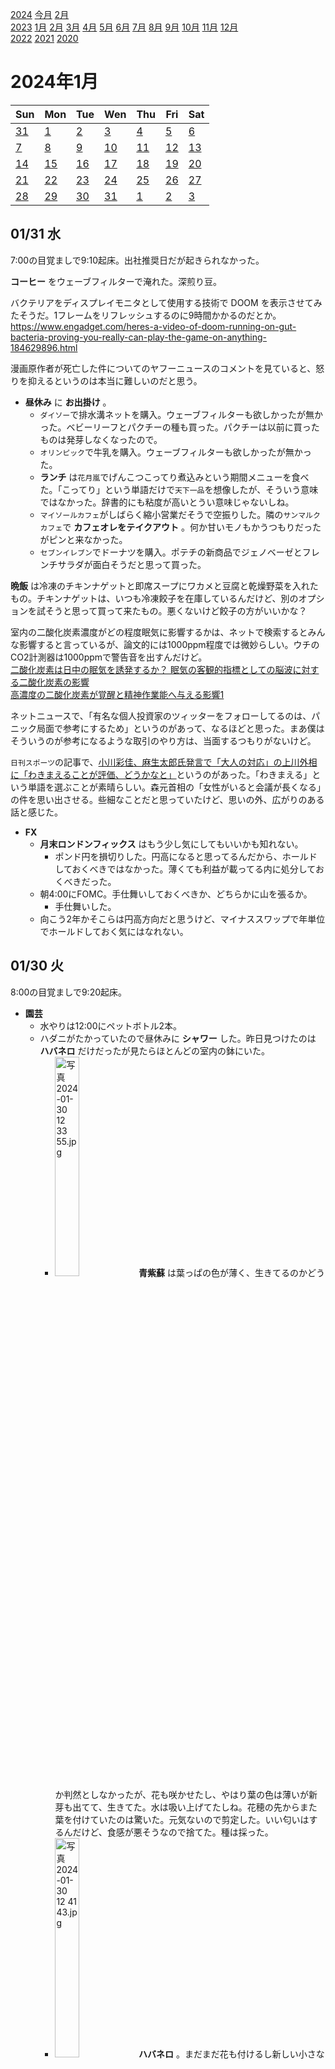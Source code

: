 [2024](README.md#2024) [今月](2024-01.md) [2月](2024-02.md)  
[2023](README.md#2023) [1月](2023-01.md) [2月](2023-02.md) [3月](2023-03.md) [4月](2023-04.md) [5月](2023-05.md) [6月](2023-06.md) [7月](2023-07.md) [8月](2023-08.md) [9月](2023-09.md) [10月](2023-10.md) [11月](2023-11.md) [12月](2023-12.md)  
[2022](README.md#2022) [2021](README.md#2021) [2020](README.md#2020)  

2024年1月
=========

|Sun|Mon|Tue|Wen|Thu|Fri|Sat|
|---|---|---|---|---|---|---|
|[31](2023-12.md#1231-日)|[1](#0101-月)|[2](#0102-火)|[3](#0103-水)|[4](#0104-木)|[5](#0105-金)|[6](#0106-土)|
|[7](#0107-日)|[8](#0108-月)|[9](#0109-火)|[10](#0110-水)|[11](#0111-木)|[12](#0112-金)|[13](#0113-土)|
|[14](#0114-日)|[15](#0115-月)|[16](#0116-火)|[17](#0117-水)|[18](#0118-木)|[19](#0119-金)|[20](#0120-土)|
|[21](#0121-日)|[22](#0122-月)|[23](#0123-火)|[24](#0124-水)|[25](#0125-木)|[26](#0126-金)|[27](#0127-土)|
|[28](#0128-日)|[29](#0129-月)|[30](#0130-火)|[31](#0131-水)|[1](2024-02.md#0201-木)|[2](2024-02.md#0202-金)|[3](2024-02.md#0203-土)|

01/31 水
--------

7:00の目覚ましで9:10起床。出社推奨日だが起きられなかった。

__コーヒー__ をウェーブフィルターで淹れた。深煎り豆。

バクテリアをディスプレイモニタとして使用する技術で DOOM を表示させてみたそうだ。1フレームをリフレッシュするのに9時間かかるのだとか。  
https://www.engadget.com/heres-a-video-of-doom-running-on-gut-bacteria-proving-you-really-can-play-the-game-on-anything-184629896.html

漫画原作者が死亡した件についてのヤフーニュースのコメントを見ていると、怒りを抑えるというのは本当に難しいのだと思う。

- __昼休み__ に __お出掛け__ 。
  - `ダイソー`で排水溝ネットを購入。ウェーブフィルターも欲しかったが無かった。ベビーリーフとパクチーの種も買った。パクチーは以前に買ったものは発芽しなくなったので。
  - `オリンピック`で牛乳を購入。ウェーブフィルターも欲しかったが無かった。
  - __ランチ__ は`花月嵐`でげんこつこってり煮込みという期間メニューを食べた。「こってり」という単語だけで`天下一品`を想像したが、そういう意味ではなかった。辞書的にも粘度が高いとうい意味じゃないしね。
  - `マイソールカフェ`がしばらく縮小営業だそうで空振りした。隣の`サンマルクカフェ`で __カフェオレをテイクアウト__ 。何か甘いモノもかうつもりだったがピンと来なかった。
  - `セブンイレブン`でドーナツを購入。ポテチの新商品でジェノベーゼとフレンチサラダが面白そうだと思って買った。

__晩飯__ は冷凍のチキンナゲットと即席スープにワカメと豆腐と乾燥野菜を入れたもの。チキンナゲットは、いつも冷凍餃子を在庫しているんだけど、別のオプションを試そうと思って買って来たもの。悪くないけど餃子の方がいいかな？

室内の二酸化炭素濃度がどの程度眠気に影響するかは、ネットで検索するとみんな影響すると言っているが、論文的には1000ppm程度では微妙らしい。ウチのCO2計測器は1000ppmで警告音を出すんだけど。  
[二酸化炭素は日中の眠気を誘発するか？ 眠気の客観的指標としての脳波に対する二酸化炭素の影響](https://www.tohoku.ac.jp/japanese/2022/06/press20220615-01-co2.html)  
[高濃度の二酸化炭素が覚醒と精神作業能へ与える影響1](https://www.jstage.jst.go.jp/article/jje/58/2/58_76/_pdf)  

ネットニュースで、「有名な個人投資家のツィッターをフォローしてるのは、パニック局面で参考にするため」というのがあって、なるほどと思った。まあ僕はそういうのが参考になるような取引のやり方は、当面するつもりがないけど。

`日刊スポーツ`の記事で、[小川彩佳、麻生太郎氏発言で「大人の対応」の上川外相に「わきまえることが評価、どうかなと」](https://www.nikkansports.com/entertainment/news/202401310000200.html)というのがあった。「わきまえる」という単語を選ぶことが素晴らしい。森元首相の「女性がいると会議が長くなる」の件を思い出させる。些細なことだと思っていたけど、思いの外、広がりのある話と感じた。

- __FX__
  - __月末ロンドンフィックス__ はもう少し気にしてもいいかも知れない。
    - ポンド円を損切りした。円高になると思ってるんだから、ホールドしておくべきではなかった。薄くても利益が載ってる内に処分しておくべきだった。
  - 朝4:00にFOMC。手仕舞いしておくべきか、どちらかに山を張るか。
    - 手仕舞いした。
  - 向こう2年かそこらは円高方向だと思うけど、マイナススワップで年単位でホールドしておく気にはなれない。

01/30 火
--------

8:00の目覚ましで9:20起床。

- __園芸__
  - 水やりは12:00にペットボトル2本。
  - ハダニがたかっていたので昼休みに __シャワー__ した。昨日見つけたのは __ハバネロ__ だけだったが見たらほとんどの室内の鉢にいた。
    - <img src='images/%E5%86%99%E7%9C%9F%202024%2D01%2D30%2012%2033%2055.jpg' alt='写真 2024-01-30 12 33 55.jpg' width='30%'> __青紫蘇__ は葉っぱの色が薄く、生きてるのかどうか判然としなかったが、花も咲かせたし、やはり葉の色は薄いが新芽も出てて、生きてた。水は吸い上げてたしね。花穂の先からまた葉を付けていたのは驚いた。元気ないので剪定した。いい匂いはするんだけど、食感が悪そうなので捨てた。種は採った。
    - <img src='images/%E5%86%99%E7%9C%9F%202024%2D01%2D30%2012%2041%2043.jpg' alt='写真 2024-01-30 12 41 43.jpg' width='30%'> __ハバネロ__ 。まだまだ花も付けるし新しい小さな青い実を付けている。実が赤くならない。明るいオレンジくらい。
    - <img src='images/%E5%86%99%E7%9C%9F%202024%2D01%2D30%2012%2047%2047.jpg' alt='写真 2024-01-30 12 47 47.jpg' width='30%'> __挿し芽__ を水耕栽培してる __タイバジル__ 。剪定してハーブティーに。
    - <img src='images/%E5%86%99%E7%9C%9F%202024%2D01%2D30%2012%2049%2044.jpg' alt='写真 2024-01-30 12 49 44.jpg' width='30%'> <img src='images/%E5%86%99%E7%9C%9F%202024%2D01%2D30%2012%2052%2036.jpg' alt='写真 2024-01-30 12 52 36.jpg' width='30%'> 種からパーライトで水耕栽培してる __ホーリーバジル__ 。剪定したものは乾燥する。
    - <img src='images/%E5%86%99%E7%9C%9F%202024%2D01%2D30%2012%2055%2029.jpg' alt='写真 2024-01-30 12 55 29.jpg' width='30%'> 鉢植えの方の __タイバジル__ はもう少し待ってから収穫する。というか、どんどん炒め物やサラダに使うべきだ。
  - 大根の頭を水に漬けたのは腐った。根に蓄えた栄養を葉っぱにして食べる程度しか出来ないようだ。液体肥料を吸い上げて、養分を必要な栄養素に変換することは、頭の先だけでは出来ないのかも知れない。

__コーヒー__ をマキネッタでロングブラックにして、2015年が賞味期限のスキムミルクを入れた。

毛布を洗濯。

__ランチ__ はキャベツの微塵切りとタイバジルにレモンチリソースを掛けたもの。

__コーヒー__ をプレスで淹れた。

__間食__ に即席オニオンスープにサラダチキンと乾燥野菜と卵を入れてレンチンしたもの。

__東中野__ で知り合いの誕生会。

移動中に[3本指だし手袋](https://www.amazon.co.jp/gp/product/B01N6B2G9Y/)をしながらスマホを操作してみたが、暖かいとまでは言えないが、それなりの効果はあった。

__夜食__ に即席スープにワカメと乾燥野菜を入れたもの。

01/29 月
--------

9:00の目覚ましで9:40起床。

- __園芸__
  - 水やりは14:00にペットボトル2本。
  - <img src='images/%E5%86%99%E7%9C%9F%202024%2D01%2D29%2014%2047%2009.jpg' alt='梅、白加賀の花' width='30%'> __梅__ の __白加賀__ の最初の花が咲いた。受粉の都合では3種類同時に咲いて欲しいんだけど、つぼみの膨らみ具合はバラバラ。
  - __ハバネロ__ にハダニがたかっているのを見つけたが、今日は時間が無い。

__コーヒー__ をマキネッタでロングブラックにしたが薄め過ぎた。

__ランチ__ は即席みそ汁に乾燥こんにゃく麺と乾燥ワカメと、Amazonで買った乾燥野菜。野菜はコーンが多めだった。次は他のを試すか、乾燥キャベツを試すか。乾燥シイタケや乾燥キクラゲも選択肢にある。

乾燥メカブというのも見つけた。500gで3220円。乾燥もずくは1gで50円くらい。高い。戻すと相当増えるのかな？刻み昆布が1gで5円くらい。数分で戻るなら面白そう。

自宅PCのメモリを増設した。最大で8GB x4挿せるところ、元々4GB x4挿さっていた。片方のペアを交換して、合計24GBになった。クロックの高い方を残すつもりだったけど、CLが13だったので新しい11の方を残した。いつか32GBにする時が来たらCL9で統一されて速くなる。まあ、その前にマザーボードを変更する気になるかも知れないけど。

`松屋`の通販で29日に割引イベントしてるのを知った。送料込みで1食200円を切るなら在庫を置いておいてもいいと思って注文した。

- 移動中に`Duolingo`したいけど、スマホを操作する手が寒い。指の出た手袋が欲しくて物色していて、500円以内の軍手があったので試しに2種類注文してみた。
  - ノースフェイスにもあるので、試着してみたい。気に入ったら買いたい。
  - 指先を開閉できるものもあるが、1000円以上するのは他がダメだとなってから試したい。

[1949年の第1期国語審議会に「これからの敬語(建議)」という文章](https://www.bunka.go.jp/kokugo_nihongo/sisaku/joho/joho/kakuki/01/tosin06/03.html)がある。そこに、慣用として定着している「お」と「ご」はそのままで良い、となっている。以下が例示されているのだが、半分くらいは、言われて見れば、という感じで、意識していなかった。
> おはよう　　おかず　　おたまじゃくし  
> ごはん　　　ごらん　　ごくろうさま  
> おいでになる（すべて「お――になる」の型）  
> ごらんになる（すべて「ご――になる」の型）  

__歌舞伎町__ の`鶏美庵`で __会食__ 。知り合いの働いている店に、シフトを聞いて予約したが、腰を悪くしたそうでいなかった。

`どないや`で差し入れを買って近所に寄って帰宅。

帰りに`セブンイレブン`のカウンターフーズを買って食べてしまう。

01/28 日
--------

飲み過ぎで頭が痛い。起床も遅く、`CUPHEAD`を遊べなかった。

水やりは16:00にペットボトル1本。

何でイヤホンが無くなるの？僕どこに置いてるの？

__間食__ に、即席みそ汁を摂取。Amazonで買ったものは、すでにある在庫を消費してから。

__お出掛け__ 。 __東中野__ で2軒と近所で1軒。ワインバーでおでんを食べるつもりだったが日曜定休だった。早く帰りたいと思っていたが、結局深酒した。今日は晩飯を抜こうかと思っていたが、遅い時間になったら腹が減って唐揚げなどを食べた。

注文したメモリが届いていた。接続は明日。

01/27 土
--------

寝ている間にSMSが来てて、NTTから電話料金についてお話ししたいことがある、って。勧誘だろうと思ったが、もっと悪いかも知れない。掛けろという宛先の番号と、SMSの発信元も違う。詐欺電話を相手の料金で掛けようとはいい根性してる。

__コーヒー__ をマキネッタでロングブラックにした。浅煎りの方を試してみて、悪くない。この豆はプレスの方が美味しいと感じるけど、もっと別の豆でも試してみたい。

PCのメモリが足りない。Firefoxが使い過ぎなんだけど、僕はタブをブックマークのように使うので仕方ない。Chromeは使ってないタブのメモリを開放するようになって偉い。今のPCのメモリが16GBのところ、Firefoxだけで10GB使う。[以前に増設して](2022-11.md#1101-extend-pc-main-memory)スロットが4本とも埋まっている。あの時16GB増設して24GBにしておくんだった。このPCには32GBまでしか積めない。16GB 2本は高いから、8GB 2本ずつ交換。

 ということで[8GB 2本で16GBの商品](https://www.amazon.co.jp/dp/B096FMQ2L2/)をポチった。2700円は凄いな。似たような商品の中から、クロックレイテンシが9の物を選んだ。11が多い。ユーザー評価も十分に多くて高い。一気に4本買ってもいいかも知れないけど、一旦半分だけ。最初から積んでた方はオーバークロック品だったので、安ければソチラに合わせたいところだったけど、安い方で十分。

`CUPHEAD`で遊んだ。多分あと1/4程度。

味噌汁が郵便受けに入っていた。

- __お出掛け__
  - 電車で __下北沢__ へ。新宿乗り換えで小田急線。
    - 暖かければ歩くんだけど。
  - 知り合いの居酒屋イベントで一杯。
  - 折角下北沢へ来たのでと思って`マジックスパイス`に行ったら、店舗移転中でお休み。明日1/28再開だって。
  - `Tap&Growler`でクラフトビールを一杯。次にどこへ行くか考える時間のため。
  - ワインとスパイス料理のお店`ホーキ星`でワインとチキンカレー。玉ねぎたっぷりだけどクローブが良く効いた、スパイスのパンチのあるカレー。
  - 総武線で __東中野__ へ行くつもりが、たまたま来てた山手線に間違えて乗ってしまって __高田馬場__ へ。
  - `漁〆`でつけ麺を注文したが食べきれなかった。
  - 帰りに東中野へ寄りたかったがタクシーで近所に帰って一杯やって帰宅。

01/26 金
--------

8:00の目覚ましで9:40起床。夜中の仮眠があっても起きれないよね。

- __園芸__
  - 水やりは16:00にペットボトル1本。
  - __白加賀__ だけ花が咲きそう。受粉の関係で3本一斉に咲いて欲しいんだけど。

__コーヒー__ をプレスで淹れた。

リモート出社。

__ランチ__ はモヤシの作り置きと、その作り置きの残りの汁に`サトウのごはん`と卵を入れたもの。モヤシのカレー味が僕にしてはかなり美味しく出来たので。

__コーヒー__ をマキネッタでロングブラックに。豆は`ITSUKI`のケニヤ深煎り。結構いい。浅煎りロングブラックもその内に試そう。

__晩飯__ はカップ麺と冷凍ハンバーグ。カップヌードル酸辣湯はゴマ油の香りが素晴らしいが全体的に物足りないので酢と胡椒と唐辛子を足したら美味しくなった。

注文した即席スープと乾燥ワカメと乾燥野菜が届いた。味噌汁は明日。

`CUPHEAD`を6時間遊んだ。あまり楽しいと感じない難しさだが、見た目が面白くて次のステージや敵を見たくなる。

__夜食__ に、今日届いた即席スープをかき玉にしたもの。

__夜食__ 第2段に、お好み焼きと、即席スープにワカメと乾燥こんにゃく麺を入れたもの。このスープは元々あった在庫。

01/25 木
--------

8:00の目覚ましで9:40起床。

水やりは14:00にペットボトル1本。

リモート出社。

- __ランチ__ はサラダチキンと溶き卵をレンチンしたものと、即席みそ汁に __乾燥汁の実__ を入れたもの。乾燥汁の実はこないだ`キッチンコート`で買って来た。ありそうでないと思っていたが、ようやく見つけた。他の店でも見つけてないだけだろうか？

乾燥汁の実が思いの外良かったので、Amazonで探してみると1gで5円を切るくらいからあって結構安い。ついでに即席スープも探してみると、1食
10円辺りからあって驚いた。

- Amazonで見かけた乾物。巨大なパックでの最安値。
  |キャベツ|ワカメ|シイタケ|きくらげ|切り干し大根|ミックスキノコ|
  |---|---|---|---|---|---|
  |2円|3円|3円|4円|4円|15円|

即席みそ汁と即席スープと乾燥ワカメと乾燥ミックス野菜をAmazonで注文した。

緑豆春雨も通販で安く買えないかと探してみたが、送料で割高になりそうだ。

__晩飯__ は韓国の袋の激辛インスタント焼きそば。賞味期限が2022年10月。油が悪くなった匂いがする。ストックを買うのは良くないな。十分に辛いけど、過去の記憶程ではない。辛さに強くなったか、過去の記憶が大袈裟になったか。

- 買うかどうかは別として、電子レンジを物色した。オーブンが付いていれば安くてもいいかな。スチームは手入れが面倒で結局使わないかも知れない。
  - 加熱水蒸気調理は何に向いているんだろう？水蒸気は空気よりも熱伝導がいいし、気化熱の逆で100°C以下の物体に水蒸気が触れて水に戻る時に発熱するのだそうで、表面温度を高速に上げることが出来るらしい。ステーキやハンバーグの表面をいい色にしたいときに使えたりすると便利なんだけど、何°Cくらいなんだろうか。
    - [表面を高温にして色付かせるような調理は期待していいらしい](https://kakakumag.com/seikatsu-kaden/?id=14320)。オーブンだと予熱時間が大変だから、簡単に色付くなら素晴らしい。
    - 加熱水蒸気ならでは、というワケではないが、[ビストロには、底面に電磁波を吸収して発熱する天板が付属するそうで、電子レンジで鉄板料理のような調理ができる](https://esse-online.jp/articles/-/20418)そうだ。別の話として面白い。
  - [低温蒸しという機能での調理を見つけた](https://kaden.watch.impress.co.jp/docs/column_review/kaden/1067512.html)。湯気を介してなら、そこそこ熱伝導もいいかも知れない。真空調理機でのお湯での調理と、トータルでどっちが楽だろうか。袋に入れる必要はないんだけど、手入れは真空調理機かな。

- 電子レンジを掃除。
  - 電子レンジにクリーントレーというゴミ受けが付いていることを覚えていなかった。掃除したが、結構汚れていた。
  - ついでに、スチーム機能を使った庫内掃除メニューも初めて使ってみた。重曹を溶いた水を、油汚れに効くし、焦げのこびりつきもあるので使った。
    - 重曹が乾いて固まった 💦

もつ焼きの「ガツ」は`ガッツだぜ！`の"guts"らしい。英語でも、肝っ玉というようなニュアンスから、臓物と性根を両方表すようだ。

フランスとイタリアには、正しい言語を定めるための機関があって、「アカデミーフランセーズ」「アカデミアデッラクルスカ」というらしい。

__夜食__ に、キャベツを湯通ししたものと感想こんにゃくにココイチの鯖カレーの缶詰を掛けたものを食べた。

早く寝た。朝4時かそこらまでは寝ていたかったが2時前にそれ以上眠れなくなった。で、5:00に寝た。

01/24 水
--------

目覚まし無しで4:00に起床。昨日は23:00に就寝した。遅い食事とアルコール入りのミントシロップで眠くなった。早い時間の眠気は貴重だ。まだ胃にモノが入っている感じがある。

水やりはサボった。

__FX__ 起きたら[01/19に狼狽売りしてドテンロングした価格](#0119-fx-losscut)まで戻っていた。NY閉場前の利益確定売り？が始まったようなので一旦ロングを決済。閉場直前に買い戻す。

__コーヒー__ をプレスで淹れた。今日から`ITSUKI`のエチオピアコチャレ浅煎り。

早く起きて昼まで空腹が耐えられなさそうだと思ってミックスナッツを買った。500kcalもあるのか。

__ランチ__ は社食。

職場の1Fの`ブルートーカイ`で __コーヒーをテイクアウト__ 。

電車で帰宅。もうすぐ閉店の`びあマ神田`に寄って、帰りに高田馬場で買い物して家まで歩こうと思ってたけど、寒過ぎてやめた。

01/23 火
--------

9:00の目覚ましで9:30起床。

コーヒー豆を切らしていたのを忘れていた。__チャイ__ を淹れた。

リモート出社。

貸与PCに繋いで使っているワイヤレスイヤホンの左耳の充電が切れがち。接触が悪い？

- __昼休み__ に __お出掛け__
  - __ランチ__ は __東中野__ の`アッサンブラージュノム`でアフォガードフレンチトーストロール。
  - `キッチンコート`で食材購入。`早川亭`でコーヒー豆を買いたかったが休みなのを忘れてて、別のお店に近い方のスーパーへ。
  - `ITSUKI`でコーヒー豆を購入してスパイスコーヒーをテイクアウト。

__FX__ 日銀会合では金利見通しの引き下げがあった。インフレ率が予想より低いという、緩和解除が遅くなる可能性のある発表。これを受けてチャートは上下したがかなり狭い範囲。その後、インフレ基調が確認できたという表現によると思うけど、1円程度円高に振れ、結局戻ってきた。そこそこ下がったところでロングを1枚仕込んで、お小遣い程度になった。まあ、いい感じに決済できるかはこれから。それに[こないだ7万円程度やられた](#0119-fx-losscut)。

iPad Pro で使用していた Lightning ケーブルが断線した。他のケーブルだと充電速度が遅いようだが、また買いに行くのも億劫に思う。まあまあ前から、iPad Proのバッテリーが弱っている。多分そのせいもあるんだと思うけど、充電器に繋ぎっぱなしで使っているのに、__残量70%程度のところからいきなりバッテリー切れで落ちる__。そしてすぐ元の残量で復活する。__バッテリー交換に出すと18800円__ だそうだ。その前にケーブルと充電器の新調を試すことが出来るけど。

昼に買ったモヤシをカレー味の作り置きに。少しスパイスが焦げたが美味しく出来た方。

__晩飯__ は 昼に買ったおつとめ品だった __菜の花__ を茹でてカラシ醤油を掛けたものと、冷凍餃子とサラダチキンと煮卵。

炭酸で割って、 __ミントシロップ__ を飲み切った。砂糖漬けの葉っぱが普通に食べられるようになっていて美味しかった。

01/22 月
--------

9:00の目覚ましで9:30起床。

水やりは14:00にペットボトル1本。

リモート出社。

__コーヒー__ をマキネッタでキャラメルカフェオレに。

__コーヒー__ プレスで淹れた。豆が奇麗に無くなった。

ランチは抜いた。

__ノゲシ__ のピクルスを食べてみたが、茎は硬くて食べられない。別に美味しくもない。まだ踏ん切りが付かないが、いつか捨てることになるだろう。

`びあマ神田`が閉店だって。大量のボトルがあって素晴らしいお店だったのに。  
https://www.instagram.com/p/C2OujuBJREf/

__晩飯__ は __東中野__ の`油そば 油山`のタイ屋台風油そば。多分ナンプラーを使ってあるんだろうけど、良く分からなかった。

2軒寄って帰宅。

iOSの`スイカゲーム`を購入して遊んでみた。なるほど、もう一回やりたくなる。

01/21 日
--------

水やりは17:00にペットボトル1本。

少し前まで17:00には土の色が見えずに水やりを諦めるくらいに暗かったが、もう大丈夫になった。

Apple Watch では12°Cと出ているがかなり寒い。

__カラメル__ を作った。

__コーヒー__ をマキネッタでキャラメルカフェオレに。

ウクライナチャリティに入っていた`Pawnbarian`を遊んだ。`Slay the Spire`リスペクトだけど、戦略やデッキビルドの幅が多くなく、覚えることは少ない。ローグライクを自称していて、強化の獲得がランダム。強化とデッキの引きでイイ感じにハマると爽快だが、じり貧になることが多い。面白いんだけど、もっと頑張るかというと？

飲みに出て、帰ってきて色々食べてしまう。ポテチを半分残せたのは良かったけど、わさビーフだからのような気がする。

01/20 土
--------

水やりは15:00にペットボトル1本。

- __ピーマン__ を種から育てていると思ったら __ノゲシ__ だったそれは食べられるらしいというので料理した。
  - 蕾と茎はピクルスに。
    - ピクルス液に
  - 葉っぱはツナ缶と野菜炒めにしてスクランブルエッグを乗せた。

ピクルス液を検索すると、お酢が多めのものも水が多めのものもある。酸味や香りが飛ばないように、沸騰してから酢を入れるとしたレシピがあるが、では何のために加熱するんだろう。熱い液を漬かるものに掛けて、表面を殺菌したり、細胞壁を壊して液を浸み込みやすくしたり、という意味じゃないの？砂糖や塩を溶かしやすくするだけ？

ピクルス液とピックル液は別物。英語では一緒だけど。

__コーヒー__ をマキネッタでカフェオレに。

__ランチ__ はノゲシの炒め物。

__晩飯__ はレタスとフェンピー。フェンピーは茹で時間を計らなかったら固過ぎた。モヤシを煮た汁がいい感じに中華風だったので残りを使おうと思っていたんだけど床にこぼしてしまった。

`Pikuniku`を遊んだ。4時間。アクションパズルだと思ってたが、思ってたのと違った。子供向けのアクションアドベンチャー？

01/19 金
--------

頭痛と微熱でお休みを頂いた。

水やりは16:00にペットボトル1本。

<a id="0119-fx-losscut"></a>__FX__ 踏み上げられていたドル円ショートを損切りすると下げ始める。

- __晩飯__ は作り置きのモヤシと、カップ麺と冷凍餃子と卵とレタス、カップ麺の残り汁に感想こんにゃく麺とレタスを入れたもの。
  - 去年の5月が賞味期限のカップヌードルの麺を揚げた油が酸敗してた。トムヤムクン味が好きでストックしてあって、いつでもあって欲しいから後回しにしていたが、本末転倒だ。
  - こんにゃく麺は戻し時間を短めにしてみたら歯応えがあって、これもいいかも知れない。

`ドラゴンズドグマ`をだらだらと。

01/18 木
--------

8:00の目覚ましで9:30起床。そんなに遅くなかったつもりだが、かなり眠い。気持ちの良い二度寝。簡単に不眠になるせいか、眠気を貴重なものだと思ってしまう。

リモート出社。

__ランチ__ はレタスと袋キャベツと鯖カレーの缶詰。

建物の改修で断水。こういう時のために水を在庫しておくべきだな。

アジャイルのチームの色々な尺度を計測するツール？  
https://subscriptions.columinity.com/

__晩飯__ は袋キャベツにチリレモンソースと冷凍ハンバーグ。

`ドラゴンズドグマ`は火力不足を感じなくなってきた。

01/17 水
--------

目覚ましを掛け忘れたが9:30起床。

- __園芸__
  - 水やりは15:00にペットボトル2本。
  - __ノゲシ__ の花が1日で綿毛になった。散らかると掃除が面倒なので後で摘もうと思っていたが、水やりにベランダに出た時に引っ掛けて散らしてしまった。
  - __梅__ をフラワースタンドから降ろしたけど、葉っぱが落ちてるんだから日照は関係無かった。まあ、床に下しておくと通行の邪魔なので上げ下げはするんだけど。
  - __ピーマン__ の発芽キットを再作成。

リモート出社。

ランチは抜いた。

__晩飯__ は昨日のカレーとレタス。

__夜食__ に即席スープに冷凍餃子とワカメとかき玉を入れたもの。

<></a id="0117-purchased-pressure-shirts">加圧シャツを追加購入。以前に購入した商品が無くなってた。3枚セットはちょっとギャンブル？

屋外で寒い時にスマホを使うために __手袋__ が欲しい。Amazonで適当にいくつか買おうかと思ったが、手に取って買いたいのでその内に買いに行こうと思う。寒くて夜に外出する気になれないけど。

- `ドラゴンズドグマ`
  - ドラゴンと戦う時に味方NPCが持ち上げて飛ばそうとしてくれる。ちょっと前は近接ジョブだったからそうしていたが、その時はあまり飛ばそうとしてくれず、遠隔ジョブにしたらやたらと飛ばそうとする。

01/16 火
--------

8:00の目覚ましで9:30起床。

- __園芸__
  - 水やりは15:00にペットボトル1本。
  - 風が強かったので __梅__ の木を日当たりの良いフラワースタンドから地面に下した。

- __昼休み__ に __お出掛け__ 。今日も滅茶苦茶寒い。風が強い。
  - __ランチ__ は __東中野__ の`AOI`で鯖カレー。この日手伝ってくれてた人は`エリックサウス`とかでも作ってたそうだ。
  - `ITSUKI`でカフェラテをテイクアウト。

リモート出社。

久しぶりに、お __茶__ を淹れた。日記に最後に書いたのは6月だって。書き忘れもあるだろうけど、かなり飲んでないのは確かだし、新茶の季節のをまだ飲み切ってない。

__FX__ 上げるとは思ったけど、一回下を試してからだと思い込んでたんだよね。

`Humble Bundle`のボードゲームのとクトゥルフのを買った。デフォルトの寄付額。

- __お出掛け__
  - 近所のもつ焼き屋で晩酌。波打ちベーコンというのがインスタに上がっていて面白そうだから食べに行ったが、特別面白い仕上がりではなかった。
  - `不二子`で差し入れの寿司をテイクアウト。
  - 近所のバーで一杯。誕生日の人が二人いてヒドい目にあった。

01/15 月
--------

8:00の目覚ましで9:20起床。

- __園芸__
  - 水やりは15:00にペットボトル1本。
  - __ピーマン__ だと思ってたものを鉢上げしようと思ったら、先っぽに綿毛が付いていた。 __ノゲシ__ だった。なんか葉っぱが違うと思ったよ。[過去の日記を見ると最初は疑っていた](2023-10.md#1017-suspicious-paprika)らしいが、すぐに疑いを忘れたようだ。葉っぱの形が怪しいことさえ言及してない。
    - 僕はノゲシをエゾタンポポだと間違えて覚えていて、エゾタンポポが違うというのは去年知ったんだけど、それがノゲシという名前だということは今日調べて知った。
    - 一応柔らかい部分は食べられるそうだけど。
      - ここでは固い部分も食べてた。  
        https://totte-taberu.com/kiroku/yasou/nogesi

リモート出社。

ゴミ出しのついでに近所のスーパーへ。一番近い`まいばすけっと`には丸のままのキャベツが置いてない。スマホを忘れて出て、`マルマンストア`が9:00に開くかどうか調べることが出来なかった。試しに行っても良かったんだけど。今調べたら9:00からやってるらしい。`マルエツプチ`ならやってるしキャベツも置いてあるけど、気が向かなかった。

今日初めて思ったワケじゃないけど、加湿器をつけて、明らかに湿度も上がったし体感が暖かくなった。因果関係は分からないが起床時の喉のチクチクも無い。

__コーヒー__ をプレスで濃い目に淹れてカフェオレに。牛乳を温めるのをサボったから、かなりぬるくなった。

モヤシの __作り置き__ 。醤油と唐辛子。

__ランチ__ は冷凍ハンバーグとレタスサラダとモヤシとポテチ。

レッドツェッペリンは聞いたことがある曲が多くて流石だと思った。多分カバーされて聞いたのもいくつもある。そして、バッドコミュニケーションに似てると言われていたのも初めて聞いてなるほどと思った。

__間食__ にワカメとかき玉の即席スープを飲んだ。18:00くらいになるとお腹が減る。

ずっと少しだけ残してた梅酒を飲み切った。梅のみを食べたら全然美味しくなかった。美味しい部分が全部出たと、良いように解釈するべきか。

- __FX__ 
  - ドル円ショートが含み損だけど、今ポジションゼロだったら売ってると思うんだよね。もっと上で売りたいけど、上に行く確信があるワケでもなく、損失を確定して上がるのを待つ気にはなれない。
    - 結局、夜に手放した。いつ反転するか分からないのを、そこそこのマイナススワップ払いながら待つのは嫌になった。反転はそろそろじゃないかとも思うんだけど、ついでだからもうちょっと上を試してからになりそうに見える。
  - 南アランド円をロングしても良さそうな気がしてるけど自信が無い。

- `Humble Bundle`
  - `クトゥルフの呼び声`のブックバンドルが追加されてた。興味深いが読むとも思えない。
  - `ベヨネッタ`等が入ったチャリティーゲーム大会のバンドルとか、有名なテーブルゲームのPC版がいくつも入った乳がんチャリティーとか、今回のバンドルは凄い。もう一つも版権ものがいくつも入って、僕は興味ないが凄い。
  - 購入済み一覧を見てたら、去年買った`Slay the Spire`持ってた。
    - そうか、ウクライナチャリティもやったな。
    - また所持してるのを買わないように、色々アクティベートした。16本。
      - `Pikuniku`は元々いつ買うかという感じだったし、`Satisfactory`みたいな工場作り系のも興味があった。

久しぶりに郵便受けを見たら英語の発音の本が入っていた。DVDとCDが入っていてページをめくりにくい。

ちょっと飲みに出て、帰りに高田馬場で買い物しようと思ってたけど、寒くて無理だった。大久保でも構わない買い物だけど、大久保でも遠い。

`ドラゴンズドグマ`の黒呪島イベント1周目クリア。少し遊んだが敵が固くなってて、また火力不足。

01/14 日
--------

水やりは14:00にペットボトル3本。

__ランチ__ はカップ麺と、残り汁に乾燥こんにゃく麺とワカメと冷凍餃子と卵を入れて煮たもの。

`ドラゴンズドグマ`の火力不足で困ってたところは、不足気味ながらもなんとか抜けた。ちょっと気が遠くなる。

少し飲みに出て、帰りにセブンのカウンターフーズ食べて、帰ってから冷凍総菜とスナック菓子を食べてしまう。

01/13 土
--------

- __園芸__
  - 水やりは15:00にペットボトル1本。
  - 室内の __ピーマン__ が水切れを起こしていた。鉢上げした方がいいのだろう。暖かくなるまでにどれだけ大きくなるだろうか。本棚では高さが足りなそうだから、置き場所も考え直さないと。

__晩飯__ はサラダチキンを卵とじにしたもの。

年明けの円安について、NISAで海外市場のETFが売れているからという話を読んだ。年初に一括購入する人たちがいて相当動くのだとか。いや、そんなに早く反映しないだろう、と思うが、ETFがいずれ買い増すことには違いなく、積み立てによるその程度の円安圧力があるのは納得できる。

`ドラゴンズドグマ`をいくらか。経験値や金を稼ぐ必要が出て、少しやる気が減ってる。

01/12 金
--------

8:00の目覚ましで8:30起床。

水やりは8:30にペットボトル1本。

`スタバ`でカフェオレを買って出社。

__ランチ__ は社食。

__六本木__ まで歩いて `ブリュードッグ`で一杯。

01/11 木
--------

9:00の目覚ましで9:30起床。

`GOG`で無料のラインナップ紹介メールが来てた。これらはいつも無料なのかな？ The Elder Scroll シリーズの1と2、ウルティマの外伝2つ、`Akalabeth`、`Quake 2 RTX`を貰って来た。 RTX は nVidia の支援でレイトレや物理ベースレンダリングをしてるそうだ。

最近部屋が寒く感じるしエアコンの風も冷たく感じる、と思っていたら19°C設定になっていた。22°Cにした。

初代ウィザードリーのファミコン版がマップが少し違うのだそうだ。初めて聞いた気がするが、忘れてただけのような気もする。

Steam でも`Quake 2 RTX`は無料で存在するそうで、そちらでもライブラリに追加した。`Portal with RTX`もあったので追加した。 Quake 2 は本体を持ってないので体験版として3ステージだけ遊べるそうだ。セールで安かったら買うかも知れない。60%offの220円まで下がったことがあるらしい。 Portal はこないだ買った。

`Half-Life 2 RTX`も作っている最中だそうだ。これは11月に買ってもう持ってる。

__ランチ__ はワカメとかき玉の味噌汁。

__晩飯__ は魚介出しの醤油スープ。油かすの消費を考えていて、カスうどん食べるんだからうどんつゆの味でいいんじゃないのかと、昆布と鯖節の出汁醤油を入れた。でもカスうどんは大阪だから昆布だしの塩味だった。まあ悪くない。感想こんにゃくと豆腐と冷凍餃子とワカメと、2019年が __賞味期限__ のホタテの缶詰。

貰った鮭とばを食べたら美味しくて気持ち悪くなるまで食べてしまった。なんで気持ち悪くなるのか分からないけど。

`ドラゴンズドグマ`は火力不足。レベル上げと装備集めが必要。

__夜食__ に冷凍餃子と冷凍唐揚げとサラダチキンと甘いモノ。

01/10 水
--------

8:00の目覚ましで8:40起床。昨日も寝付きが悪かった。

今朝の気温が2°Cらしい。寒い。昼は12°Cまで上がるらしいが。

- __園芸__
  - 水やりは9:00にペットボトル2本。
  - 室内の __ハバネロ__ と __タイバジル__ に花が。ハバネロは動きが無さそうに見えたが、室内に移動して元気になったようで何より。タイバジルは20°Cでも秋モードか。

昼休みにお茶を買いにビルの1Fに行ったら3Fでキングダムのイベントをしているという。行ってみたら有料だそうで、ほとんど知らないのでやめておいた。

`王徳伝`で杏仁ミルクウーロン茶をテイクアウト。

Wikipedia英語版の”Dither”のページから、飛行機で計算機を動かした逸話が消えている。

__晩飯__ は __神保町__ の有名なカレー屋さん`ボンディ`でミックスカレー。夜なのに並んでて驚いた。かなり動物性脂肪が多い。

01/09 火
--------

8:00の目覚ましで9:30起床。昨日は2:00に床に就いたが6:00くらいまで寝付けなかった。

水やりは10:00にペットボトル2本。

__コーヒー__ をマキネッタでカフェオレに。豆が多過ぎて蓋がキッチリ閉まらずに吹きこぼれてしまった。

リモート出社。

[c++26 std::linalg](https://en.cppreference.com/w/cpp/header/linalg)。 "algorithm" も "algebra" も "alg" で始まるのか。

__ランチ__ は袋麺と冷凍餃子と卵。

__晩飯__ は洋風サバ缶とピーマンとポテチ。

`ドラゴンズクラウン`は最後のアサシンのジョブレベルが最大になって魔法弓に。今まで無駄遣いし過ぎて、お金とジョブポイントが足りない。

01/08 月
--------

水やりは忘れた。室内のピーマンと青紫蘇だけ。

ようやく壊れたハサミの柄を瞬間接着剤で直した。

`ドラゴンズドグマ`を進めた。火力不足で辛い。全職業を経験したからパラメータがバランス型になってる。魔法専門職があんまりおもしろくなかったのと、アイテムを盗むのをやりたかった。盗みはそんなに有利にならないし代わりにドロップが無くなるらしい。今のアサシンでジョブレベルコンプリートだけど、どの職業で進めようか。魔法弓が面白かったかも知れない。

__晩飯__ は冷凍ハンバーグと豆腐バーとポテチ。

__夜食__ に`キャンベル`のクラムチャウダーを食べた。レタスと冷凍餃子とスライスチーズも一緒に。牛乳が古くなりつつあるし、キャンベルの在庫を全然使ってないので。久しぶりに食べたけど、こんなにジャガイモ多かったっけ。鉄の匂いがする。

01/07 日
--------

水やりは14:00にペットボトル2本。

__晩飯__ は出来合いのグリーンカレーにキノコとピーマンを入れたものと、レタスサラダ。

`ドラゴンズドグマ`の黒呪島イベントを始めた。ハクスラ的に延々強化できるモードみたいなのかな？

- __お出掛け__
  - __東中野__ のビアバーとワインバーで一杯。
  - __ゴールデン街__ で2軒。
  - __歌舞伎町__ の`パインテール2990`で一杯飲んで差し入れをテイクアウト。
  - 近所に差し入れして一杯やって帰宅。

01/06 土
--------

水やりはペットボトル2本。

__FX__ は昨日飲んでる間に145.955円まで上がって143.975まで下がって、結局僕が昨日決済したくらいに戻ってきたらしい。日足は奇麗な十字陽線。

__ランチ__ はベトナムの袋麺にレタスとシャウエッセンと卵と油かす。フレッシュのレモンドロップを1本入れたら結構辛かった。

15:00に15°C。暖かい。

Epic Games Store で`Marvel's Guardians of the Galaxy`を貰った。

Steam で`Portal`1と2のセットで180円で買った。

`まいばすけっと`で冷凍餃子と卵、豆腐バー、キノコ、ピーマン、生姜、冷凍ハンバーグ、即席スープ、甘いモノを購入。

`サンキューカフェ`で __コーヒーをテイクアウト__ 。コスタリカ。

`ドラゴンズドグマ`を少し。

- __晩飯__ はアサリの水煮缶で味噌汁を作った。アサリ、ワカメ、キノコ、かき玉。トマト缶を少し入れたが探しても見つからない。色々入れたのに味噌とワカメしか感じない。
  - 水煮缶の賞味期限が2023年で、製造は多分2001年。家に置いておいても使わなそうなので今日使った。
  - 味噌も数年前ので、固くなって溶きにくい。

明け方にカップ麺を食べてしまう。QUTTAカルボナーラ味に卵とスライスチーズと胡椒とおろしにんにくを追加。

01/05 金
--------

水やりは忘れた。

__FX__ は飲みに行く前に決済。年越しの爆益だったドル円ロング4枚は昨日ドテンして1枚ショートにしたら50銭逆行してまたドテン。そこから買い上がって3枚持ってた。昨日余計なことしなければ1円50銭くらい取れてた。その時に1時間程度画面を見てなければ。

- __お出掛け__
  - いつも行列のラーメン屋が一人しかいなくて迷ったがスルー。
  - `なべや`、`じゃんだら`、`ターフ`。ターフは20:00開店だと思ってたけど19:00だって。
  - `vivo`、`リズ`、`トリオ`。

01/04 木
--------

水やりはペットボトル2本。

__コーヒー__ をマキネッタでカフェオレにして __ミントシロップ__ を入れた。

- 一昨日の会食の時に甥が`ロブロックス`で遊んでいるというので、自分でも作ってみたらどうかと焚き付けた。何かの時にアドバイスできるように自分でも少しやってみようと思う。
  - いくつか遊んでみたけど、オンラインマルチプレイが普通なのかな。
  - チュートリアルは分かりにくくはないが、いきなり細かいところが入って、本当の初心者には何が何だか分からないかも知れない。特に小学校低学年だと。
    - 出来合いの簡単なゲームをテンプレートに改造していく感じのがいくつもあるといいと思うけど。

__間食__ で即席スープと乾燥ワカメと冷凍餃子。

梅干し湯を飲む。

お腹を冷やしたらしい。あの程度でか。

`ドラゴンズドグマ`。

__晩飯__ はネパール製造のレトルトカレー。脂っこいし骨のかけらが凄い。レタスと食べたけどかなり残って、何と合うか考えた結果、豆の缶詰を思い出したら2013年が賞味期限だった。

明け方、こんにゃく麺と缶詰の鯖カレー。

01/03 水
--------

水やりはペットボトル1本。

__日吉__ で学生時代の友達と麻雀。帰りに`鶏ヤロー`日吉店で晩酌。昨晩は飲み過ぎて起きるのがツラかった。

東中野と近所で一杯。

放置してたドル円が爆益になってた。

01/02 火
--------

- __園芸__
  - 水やりはペットボトル2本。
  - __モヒートミント__ にカイガラムシがいたのでシャワーした。

__コーヒー__ をマキネッタでスパイスカフェオレにした。粉を中挽きにしてしまったが、牛乳やスパイスを入れたこともあって違いは分からない。スパイスは粉末のシナモンとクローブ。

`ドラゴンズドグマ`を少し。全部の職業レベルを最大にするくらいまでは遊ぼうかと思う。

- __お出掛け__
  - __大崎__ で家族で会食。すぐに解散。
  - 新宿三丁目で飲んでた友達と合流して一杯。
  - __イスラム横丁__ でホールの黒コショウとカシューナッツを購入。あとレトルトカレー。
  - 革靴だったのでタクシーに乗りたかったが捕まらなかった。足が痛い。
  - 東中野と近所で飲んで帰宅。
    - 東中野の店では警察が来てて、無銭飲食か何かのようだ。

放置してたドル円がトントンくらいになってた。

01/01 月
--------

- __園芸__
  - 水やりはペットボトル2本。
  - __タイバジル__ にハダニが沢山いたのでシャワーした。今まで気付かなかったのが不思議なくらい。
    - 他の鉢には見当たらない。

- __加湿器__ をつけた。
  - 最近朝起きると喉がチクチクするのは湿度が低いせいかな？と思って、加湿器を掃除。
  - かなり放置したのでハイターで漬け置き。加湿器を使わなくなる時は水を抜かないといけないんだけど、面倒で放置していたのでバイオフィルムだらけ。
  - 加湿器によると湿度が70%以上らしいけど本当かな？なら不要なんだけど。

__コーヒー__ をプレスで淹れた。

今日の Epic Games Store の無料配布は`ゴーストランナー`。見送り。

- `ドラゴンズドグマ`
  - 止め時を判断するために攻略サイトを見た。
  - 裏ボスと戦ったが、ほとんど減らない。

ゆっくりと小さな揺れを感じて、揺れているのは自分かも知れないと思ったら石川県で震度7だそうだ。長周期の小さな揺れで、コレが地震だとすると震源近くではかなり大きい揺れだろうから、地震だとしたら海であることを願ったが残念。電灯のひもや植木が揺れていたが、エアコンの風かどうか分からなかった。

- __晩飯__ は袋麺と野菜炒めとレタスサラダ。
  - しばらく油かすを使うのを忘れていたので、消化するのに良さそうなものということで。
  - レタスの葉2枚をレモンチリソースで。スライサーで千切りしようとしたが上手く行かなかった。

ビニール袋にボトルキャップの口を付けた __ラード__ のチューブが絞りにくい。というかビニールを破りそうで怖い。が、やっといい方法を見つけた。口の裏に親指を差し込むと、袋に負荷を掛けずに力を入れることが出来る。

<!-- cSpell:words QUTTA Akalabeth Pikuniku Satisfactory -->
